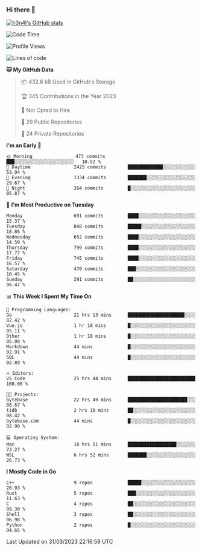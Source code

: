 ### Hi there 👋

[![h3n4l's GitHub stats](https://github-readme-stats.vercel.app/api?username=h3n4l&count_private=true&show_icons=true&theme=radical)](https://github.com/h3n4l/github-readme-stats)

<!--START_SECTION:waka-->
![Code Time](http://img.shields.io/badge/Code%20Time-1%2C095%20hrs%2029%20mins-blue)

![Profile Views](http://img.shields.io/badge/Profile%20Views-0-blue)

![Lines of code](https://img.shields.io/badge/From%20Hello%20World%20I%27ve%20Written-2.7%20million%20lines%20of%20code-blue)

**🐱 My GitHub Data** 

> 📦 432.6 kB Used in GitHub's Storage 
 > 
> 🏆 345 Contributions in the Year 2023
 > 
> 🚫 Not Opted to Hire
 > 
> 📜 29 Public Repositories 
 > 
> 🔑 24 Private Repositories 
 > 
**I'm an Early 🐤** 

```text
🌞 Morning                473 commits         ███░░░░░░░░░░░░░░░░░░░░░░   10.52 % 
🌆 Daytime                2425 commits        █████████████░░░░░░░░░░░░   53.94 % 
🌃 Evening                1334 commits        ███████░░░░░░░░░░░░░░░░░░   29.67 % 
🌙 Night                  264 commits         █░░░░░░░░░░░░░░░░░░░░░░░░   05.87 % 
```
📅 **I'm Most Productive on Tuesday** 

```text
Monday                   691 commits         ████░░░░░░░░░░░░░░░░░░░░░   15.37 % 
Tuesday                  848 commits         █████░░░░░░░░░░░░░░░░░░░░   18.86 % 
Wednesday                652 commits         ████░░░░░░░░░░░░░░░░░░░░░   14.50 % 
Thursday                 799 commits         ████░░░░░░░░░░░░░░░░░░░░░   17.77 % 
Friday                   745 commits         ████░░░░░░░░░░░░░░░░░░░░░   16.57 % 
Saturday                 470 commits         ███░░░░░░░░░░░░░░░░░░░░░░   10.45 % 
Sunday                   291 commits         ██░░░░░░░░░░░░░░░░░░░░░░░   06.47 % 
```


📊 **This Week I Spent My Time On** 

```text
💬 Programming Languages: 
Go                       21 hrs 13 mins      █████████████████████░░░░   82.42 % 
Vue.js                   1 hr 18 mins        █░░░░░░░░░░░░░░░░░░░░░░░░   05.11 % 
Other                    1 hr 18 mins        █░░░░░░░░░░░░░░░░░░░░░░░░   05.08 % 
Markdown                 44 mins             █░░░░░░░░░░░░░░░░░░░░░░░░   02.91 % 
SQL                      44 mins             █░░░░░░░░░░░░░░░░░░░░░░░░   02.89 % 

🔥 Editors: 
VS Code                  25 hrs 44 mins      █████████████████████████   100.00 % 

🐱‍💻 Projects: 
bytebase                 22 hrs 49 mins      ██████████████████████░░░   88.67 % 
tidb                     2 hrs 10 mins       ██░░░░░░░░░░░░░░░░░░░░░░░   08.42 % 
bytebase.com             44 mins             █░░░░░░░░░░░░░░░░░░░░░░░░   02.90 % 

💻 Operating System: 
Mac                      18 hrs 51 mins      ██████████████████░░░░░░░   73.27 % 
WSL                      6 hrs 52 mins       ███████░░░░░░░░░░░░░░░░░░   26.73 % 
```

**I Mostly Code in Go** 

```text
C++                      9 repos             █████░░░░░░░░░░░░░░░░░░░░   20.93 % 
Rust                     5 repos             ███░░░░░░░░░░░░░░░░░░░░░░   11.63 % 
C                        4 repos             ██░░░░░░░░░░░░░░░░░░░░░░░   09.30 % 
Shell                    3 repos             ██░░░░░░░░░░░░░░░░░░░░░░░   06.98 % 
Python                   2 repos             █░░░░░░░░░░░░░░░░░░░░░░░░   04.65 % 
```




 Last Updated on 31/03/2023 22:16:59 UTC
<!--END_SECTION:waka-->

